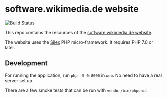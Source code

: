 # software.wikimedia.de website

[![Build Status](https://travis-ci.org/wmde/software.wikimedia.de.svg)](https://travis-ci.org/wmde/software.wikimedia.de)

This repo contains the resources of the [software.wikimedia.de website](https://software.wikimedia.de).

The website uses the [Silex](silex.sensiolabs.org/) PHP micro-framework. It requires PHP 7.0 or later.

## Development

For running the application, run `php -S 0:8000` in `web`. No need to have a real server set up.

There are a few smoke tests that can be run with `vendor/bin/phpunit`
